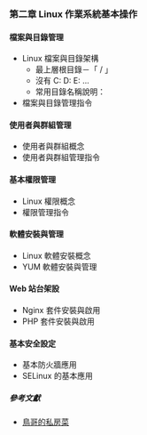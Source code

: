 ### 第二章 Linux 作業系統基本操作
#### 檔案與目錄管理
+ Linux 檔案與目錄架構
  + 最上層根目錄－「 / 」
  + 沒有 C: D: E: ...
  + 常用目錄名稱說明：
+ 檔案與目錄管理指令

#### 使用者與群組管理
+ 使用者與群組概念
+ 使用者與群組管理指令

#### 基本權限管理
+ Linux 權限概念
+ 權限管理指令

#### 軟體安裝與管理
+ Linux 軟體安裝概念
+ YUM 軟體安裝與管理

#### Web 站台架設
+ Nginx 套件安裝與啟用
+ PHP 套件安裝與啟用

#### 基本安全設定
+ 基本防火牆應用
+ SELinux 的基本應用

##### 參考文獻
+ [鳥哥的私房菜](http://linux.vbird.org/)